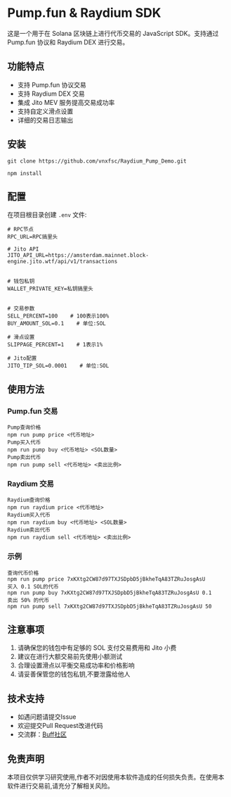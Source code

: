 # Pump.fun & Raydium SDK

这是一个用于在 Solana 区块链上进行代币交易的 JavaScript SDK。支持通过 Pump.fun 协议和 Raydium DEX 进行交易。

## 功能特点

- 支持 Pump.fun 协议交易
- 支持 Raydium DEX 交易
- 集成 Jito MEV 服务提高交易成功率
- 支持自定义滑点设置
- 详细的交易日志输出

## 安装
```
git clone https://github.com/vnxfsc/Raydium_Pump_Demo.git
```
```
npm install
```

## 配置
在项目根目录创建 `.env` 文件:
```
# RPC节点
RPC_URL=RPC搞里头

# Jito API
JITO_API_URL=https://amsterdam.mainnet.block-engine.jito.wtf/api/v1/transactions


# 钱包私钥
WALLET_PRIVATE_KEY=私钥搞里头


# 交易参数
SELL_PERCENT=100    # 100表示100%
BUY_AMOUNT_SOL=0.1    # 单位:SOL

# 滑点设置
SLIPPAGE_PERCENT=1    # 1表示1%

# Jito配置
JITO_TIP_SOL=0.0001    # 单位:SOL
```

## 使用方法
### Pump.fun 交易
```
Pump查询价格
npm run pump price <代币地址>
Pump买入代币
npm run pump buy <代币地址> <SOL数量>
Pump卖出代币
npm run pump sell <代币地址> <卖出比例>
```
### Raydium 交易
```
Raydium查询价格
npm run raydium price <代币地址>
Raydium买入代币
npm run raydium buy <代币地址> <SOL数量>
Raydium卖出代币
npm run raydium sell <代币地址> <卖出比例>
```

### 示例
```
查询代币价格
npm run pump price 7xKXtg2CW87d97TXJSDpbD5jBkheTqA83TZRuJosgAsU
买入 0.1 SOL的代币
npm run pump buy 7xKXtg2CW87d97TXJSDpbD5jBkheTqA83TZRuJosgAsU 0.1
卖出 50% 的代币
npm run pump sell 7xKXtg2CW87d97TXJSDpbD5jBkheTqA83TZRuJosgAsU 50
```

## 注意事项

1. 请确保您的钱包中有足够的 SOL 支付交易费用和 Jito 小费
2. 建议在进行大额交易前先使用小额测试
3. 合理设置滑点以平衡交易成功率和价格影响
4. 请妥善保管您的钱包私钥,不要泄露给他人

 ## 技术支持 
- 如遇问题请提交Issue
- 欢迎提交Pull Request改进代码
- 交流群：[Buff社区](https://t.me/chainbuff)


## 免责声明

本项目仅供学习研究使用,作者不对因使用本软件造成的任何损失负责。在使用本软件进行交易前,请充分了解相关风险。
